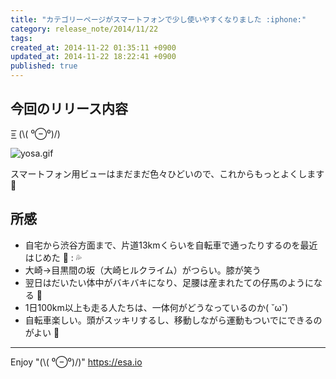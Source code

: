 ```yaml
---
title: "カテゴリーページがスマートフォンで少し使いやすくなりました :iphone:"
category: release_note/2014/11/22
tags: 
created_at: 2014-11-22 01:35:11 +0900
updated_at: 2014-11-22 18:22:41 +0900
published: true
---
```


## 今回のリリース内容

=͟͟͞͞ (\\( ⁰⊖⁰)/)

![yosa.gif](https://img.esa.io/uploads/production/pictures/105/1072/image/2e4d0e4fa9997d4badc1435684c1d2d8.gif)


スマートフォン用ビューはまだまだ色々ひどいので、これからもっとよくします :iphone:

## 所感

-  自宅から渋谷方面まで、片道13kmくらいを自転車で通ったりするのを最近はじめた :bicyclist: : :sweat_drops:
- 大崎→目黒間の坂（大崎ヒルクライム）がつらい。膝が笑う
- 翌日はだいたい体中がバキバキになり、足腰は産まれたての仔馬のようになる :horse:
- 1日100km以上も走る人たちは、一体何がどうなっているのか( ˘ω˘) 
- 自転車楽しい。頭がスッキリするし、移動しながら運動もついでにできるのがよい :bicyclist: 

---
Enjoy "(\\( ⁰⊖⁰)/)"
https://esa.io
